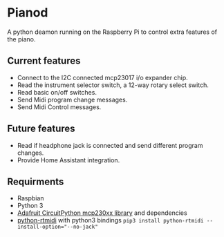# Pianod
A python deamon running on the Raspberry Pi to control extra features of the piano.

## Current features
* Connect to the I2C connected mcp23017 i/o expander chip.
* Read the instrument selector switch, a 12-way rotary select switch.
* Read basic on/off switches.
* Send Midi program change messages.
* Send Midi Control messages.

## Future features
* Read if headphone jack is connected and send different program changes.
* Provide Home Assistant integration.

## Requirments
* Raspbian
* Python 3
* [Adafruit CircuitPython mcp230xx library](https://github.com/adafruit/Adafruit_CircuitPython_MCP230xx) and dependencies
* [python-rtmidi](http://trac.chrisarndt.de/code/wiki/python-rtmidi) with python3 bindings
`pip3 install python-rtmidi --install-option="--no-jack"` 

